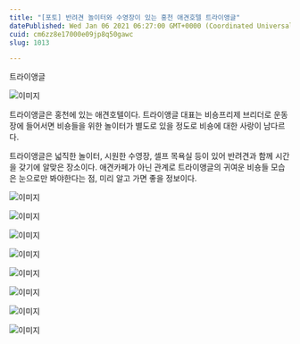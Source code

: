 ```yaml
---
title: "[포토] 반려견 놀이터와 수영장이 있는 홍천 애견호텔 트라이앵글"
datePublished: Wed Jan 06 2021 06:27:00 GMT+0000 (Coordinated Universal Time)
cuid: cm6zz8e17000e09jp8q50gawc
slug: 1013

---
```



트라이앵글

![이미지](https://cdn.hashnode.com/res/hashnode/image/upload/v1739247782033/839f4c75-5785-41b2-9d03-98d264473789.jpeg)

트라이앵글은 홍천에 있는 애견호텔이다. 트라이앵글 대표는 비숑프리제 브리더로 운동장에 들어서면 비숑들을 위한 놀이터가 별도로 있을 정도로 비숑에 대한 사랑이 남다르다.

트라이앵글은 넓직한 놀이터, 시원한 수영장, 셀프 목욕실 등이 있어 반려견과 함께 시간을 갖기에 알맞은 장소이다. 애견카페가 아닌 관계로 트라이앵글의 귀여운 비숑들 모습은 눈으로만 봐야한다는 점, 미리 알고 가면 좋을 정보이다.

![이미지](https://cdn.hashnode.com/res/hashnode/image/upload/v1739247784600/27cff58e-33c4-4ba0-96fa-6144c55f6a0c.jpeg)

![이미지](https://cdn.hashnode.com/res/hashnode/image/upload/v1739247786356/89970916-6e24-4f21-b437-4a2d99516d56.jpeg)

![이미지](https://cdn.hashnode.com/res/hashnode/image/upload/v1739247788090/48db89d3-287b-489b-81e8-00491a6c8bcc.jpeg)

![이미지](https://cdn.hashnode.com/res/hashnode/image/upload/v1739247789913/4214182e-82d4-4daa-953d-2097e8095c33.jpeg)

![이미지](https://cdn.hashnode.com/res/hashnode/image/upload/v1739247791778/d5034a36-b2f4-4e3c-b38a-d1086835d45e.jpeg)

![이미지](https://cdn.hashnode.com/res/hashnode/image/upload/v1739247793469/6665ccca-5f34-4008-9d50-25bf4290619b.jpeg)

![이미지](https://cdn.hashnode.com/res/hashnode/image/upload/v1739247795234/4d1fbb92-8a44-4f68-ba4e-17f887765422.jpeg)

![이미지](https://cdn.hashnode.com/res/hashnode/image/upload/v1739247797048/1dfefbae-8d7a-46f6-b75e-8076a92e5029.jpeg)